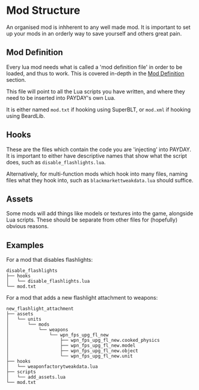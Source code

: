 # Mod Structure

An organised mod is inhherent to any well made mod. It is important to set up your mods in an orderly way to save yourself and others great pain.

## Mod Definition

Every lua mod needs what is called a 'mod definition file' in order to be loaded, and thus to work. This is covered in-depth in the [Mod Definition](./moddefinition.md) section.

This file will point to all the Lua scripts you have written, and where they need to be inserted into PAYDAY's own Lua.

It is either named `mod.txt` if hooking using SuperBLT, or `mod.xml` if hooking using BeardLib.

## Hooks

These are the files which contain the code you are 'injecting' into PAYDAY. It is important to either have descriptive names that show what the script does, such as `disable_flashlights.lua`.

Alternatively, for multi-function mods which hook into many files, naming files what they hook into, such as `blackmarkettweakdata.lua` should suffice.

## Assets

Some mods will add things like models or textures into the game, alongside Lua scripts. These should be separate from other files for (hopefully) obvious reasons.

## Examples

For a mod that disables flashlights:
```
disable_flashlights
├── hooks
│   └── disable_flashlights.lua
└── mod.txt
```

For a mod that adds a new flashlight attachment to weapons:
```
new_flashlight_attachment
├── assets
│   └── units
│       └── mods
│           └── weapons
│               └── wpn_fps_upg_fl_new
│                   ├── wpn_fps_upg_fl_new.cooked_physics
│                   ├── wpn_fps_upg_fl_new.model
│                   ├── wpn_fps_upg_fl_new.object
│                   └── wpn_fps_upg_fl_new.unit
├── hooks
│   └── weaponfactorytweakdata.lua
├── scripts
│   └── add_assets.lua
└── mod.txt
```
